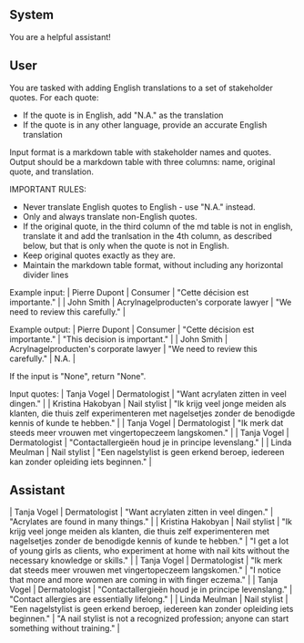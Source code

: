 ## System

You are a helpful assistant!

## User


You are tasked with adding English translations to a set of stakeholder quotes. For each quote:
- If the quote is in English, add "N.A." as the translation
- If the quote is in any other language, provide an accurate English translation

Input format is a markdown table with stakeholder names and quotes.
Output should be a markdown table with three columns: name, original quote, and translation.

IMPORTANT RULES:
- Never translate English quotes to English - use "N.A." instead.
- Only and always translate non-English quotes.
- If the original quote, in the third column of the md table is not in english, translate it and add the tranlsation in the 4th column, as described below, but that is only when the quote is not in English.
- Keep original quotes exactly as they are.
- Maintain the markdown table format, without including any horizontal divider lines

Example input:
| Pierre Dupont | Consumer | "Cette décision est importante." |
| John Smith | Acrylnagelproducten's corporate lawyer | "We need to review this carefully." |

Example output:
| Pierre Dupont | Consumer | "Cette décision est importante." | "This decision is important." |
| John Smith | Acrylnagelproducten's corporate lawyer | "We need to review this carefully." | N.A. |

If the input is "None", return "None".

Input quotes:
| Tanja Vogel | Dermatologist | "Want acrylaten zitten in veel dingen." |
| Kristina Hakobyan | Nail stylist | "Ik krijg veel jonge meiden als klanten, die thuis zelf experimenteren met nagelsetjes zonder de benodigde kennis of kunde te hebben." |
| Tanja Vogel | Dermatologist | "Ik merk dat steeds meer vrouwen met vingertopeczeem langskomen." |
| Tanja Vogel | Dermatologist | "Contactallergieën houd je in principe levenslang." |
| Linda Meulman | Nail stylist | "Een nagelstylist is geen erkend beroep, iedereen kan zonder opleiding iets beginnen." |
        

## Assistant

| Tanja Vogel | Dermatologist | "Want acrylaten zitten in veel dingen." | "Acrylates are found in many things." |
| Kristina Hakobyan | Nail stylist | "Ik krijg veel jonge meiden als klanten, die thuis zelf experimenteren met nagelsetjes zonder de benodigde kennis of kunde te hebben." | "I get a lot of young girls as clients, who experiment at home with nail kits without the necessary knowledge or skills." |
| Tanja Vogel | Dermatologist | "Ik merk dat steeds meer vrouwen met vingertopeczeem langskomen." | "I notice that more and more women are coming in with finger eczema." |
| Tanja Vogel | Dermatologist | "Contactallergieën houd je in principe levenslang." | "Contact allergies are essentially lifelong." |
| Linda Meulman | Nail stylist | "Een nagelstylist is geen erkend beroep, iedereen kan zonder opleiding iets beginnen." | "A nail stylist is not a recognized profession; anyone can start something without training." |

